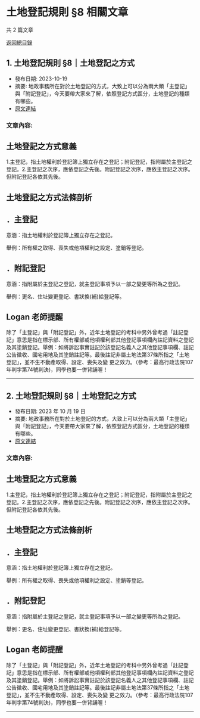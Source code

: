 # 土地登記規則 §8 相關文章

共 2 篇文章

[返回總目錄](00_總目錄.md)

## 1. 土地登記規則 §8｜土地登記之方式

- 發布日期: 2023-10-19
- 摘要: 地政事務所在對於土地登記的方式，大致上可以分為兩大類「主登記」與「附記登記」，今天要帶大家來了解，依照登記方式區分，土地登記的種類有哪些。
- [原文連結](https://www.jasper-realestate.com/%e5%9c%9f%e5%9c%b0%e7%99%bb%e8%a8%98%e8%a6%8f%e5%89%87-8%e5%9c%9f%e5%9c%b0-%e7%99%bb%e8%a8%98-%e4%b9%8b%e6%96%b9%e5%bc%8f/)

### 文章內容:

## 土地登記之方式意義

1.主登記，指土地權利於登記簿上獨立存在之登記；附記登記，指附屬於主登記之登記。2.主登記之次序，應依登記之先後。附記登記之次序，應依主登記之次序。但附記登記各依其先後。

## 土地登記之方式法條剖析

## ．主登記

意涵：指土地權利於登記簿上獨立存在之登記。

舉例：所有權之取得、喪失或他項權利之設定、塗銷等登記。

## ．附記登記

意涵：指附屬於主登記之登記，就主登記事項予以一部之變更等所為之登記。

舉例：更名、住址變更登記、書狀換(補)給登記等。

## Logan 老師提醒

除了「主登記」與「附記登記」外，近年土地登記的考科中另外曾考過「註記登記」意思是指在標示部、所有權部或他項權利部其他登記事項欄內註記資料之登記及其塗銷登記。舉例：如將訴訟事實註記於該登記名義人之其他登記事項欄、註記公告徵收、國宅用地及其塗銷註記等。最後註記非屬土地法第37條所指之「土地登記」，並不生不動產取得、設定、喪失及變 更之效力。（參考：最高行政法院107年判字第74號判決)，同學也要一併背誦喔！

---

## 2. 土地登記規則 §8｜土地登記之方式

- 發布日期: 2023 年 10 月 19 日
- 摘要: 地政事務所在對於土地登記的方式，大致上可以分為兩大類「主登記」與「附記登記」，今天要帶大家來了解，依照登記方式區分，土地登記的種類有哪些。
- [原文連結](https://www.jasper-realestate.com/%e5%9c%9f%e5%9c%b0%e7%99%bb%e8%a8%98%e8%a6%8f%e5%89%87-8%e5%9c%9f%e5%9c%b0-%e7%99%bb%e8%a8%98-%e4%b9%8b%e6%96%b9%e5%bc%8f/)

### 文章內容:

## 土地登記之方式意義

1.主登記，指土地權利於登記簿上獨立存在之登記；附記登記，指附屬於主登記之登記。2.主登記之次序，應依登記之先後。附記登記之次序，應依主登記之次序。但附記登記各依其先後。

## 土地登記之方式法條剖析

## ．主登記

意涵：指土地權利於登記簿上獨立存在之登記。

舉例：所有權之取得、喪失或他項權利之設定、塗銷等登記。

## ．附記登記

意涵：指附屬於主登記之登記，就主登記事項予以一部之變更等所為之登記。

舉例：更名、住址變更登記、書狀換(補)給登記等。

## Logan 老師提醒

除了「主登記」與「附記登記」外，近年土地登記的考科中另外曾考過「註記登記」意思是指在標示部、所有權部或他項權利部其他登記事項欄內註記資料之登記及其塗銷登記。舉例：如將訴訟事實註記於該登記名義人之其他登記事項欄、註記公告徵收、國宅用地及其塗銷註記等。最後註記非屬土地法第37條所指之「土地登記」，並不生不動產取得、設定、喪失及變 更之效力。（參考：最高行政法院107年判字第74號判決)，同學也要一併背誦喔！

---

